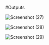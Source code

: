 #Outputs

![Screenshot (27)](https://github.com/Bhagyashree2404/Project-Js/assets/152183521/ae16dc93-83e2-4438-9139-762b68e4ae65)

![Screenshot (28)](https://github.com/Bhagyashree2404/Project-Js/assets/152183521/7b0d7b4f-354f-4382-8412-89d86092ba84)

![Screenshot (29)](https://github.com/Bhagyashree2404/Project-Js/assets/152183521/5940541b-b6ca-4330-b613-e9859ec292ea)

